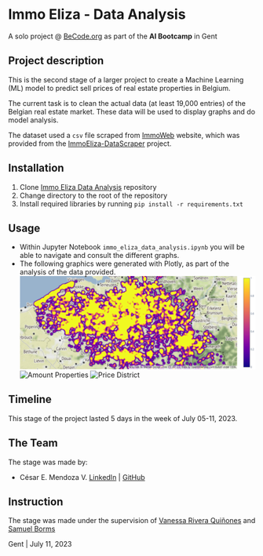 # Immo Eliza - Data Analysis

A solo project @ [BeCode.org](https://becode.org/) as part of the **AI Bootcamp** in Gent

## Project description

This is the second stage of a larger project to create a Machine Learning (ML) model to predict sell prices of real estate properties in Belgium.

The current task is to clean the actual data (at least 19,000 entries) of the Belgian real estate market. These data will be used to display graphs and do model analysis.

The dataset used a `csv` file scraped from [ImmoWeb](https://www.immoweb.be/en) website, which was provided from the  [ImmoEliza-DataScraper](https://github.com/vitaly-shalem/ImmoEliza-DataScraper) project.

## Installation

1. Clone [Immo Eliza Data Analysis](https://github.com/mendoce24/immo-eliza-data-analysis) repository
2. Change directory to the root of the repository
3. Install required libraries by running `pip install -r requirements.txt`

## Usage

- Within Jupyter Notebook  `immo_eliza_data_analysis.ipynb` you will be able to navigate and consult the different graphs.
- The following graphics were generated with Plotly, as part of the analysis of the data provided.
![Map Belgium](data\map.png)
![Amount Properties](data\Plot_amount_properties_per_district.jpg)
![Price District](data\Plot_mean_price_per_district.jpg)

## Timeline

This stage of the project lasted 5 days in the week of July 05-11, 2023.

## The Team

The stage was made by:

- César E. Mendoza V. [LinkedIn](https://www.linkedin.com/in/mendoce24/) | [GitHub](https://github.com/mendoce24)

## Instruction

The stage was made under the supervision of [Vanessa Rivera Quiñones](https://www.linkedin.com/in/vriveraq/) and [Samuel Borms](https://www.linkedin.com/in/sam-borms/?originalSubdomain=be)

Gent | July 11, 2023

